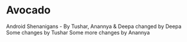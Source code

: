 # Avocado
Android Shenanigans - By Tushar, Anannya &amp; Deepa
changed by Deepa
Some changes by Tushar
Some more changes by Anannya